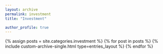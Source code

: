 ```yaml
---
layout: archive
permalink: investment
title: "Investment"

author_profile: true
---
```


{% assign posts = site.categories.investment %}
{% for post in posts %}
  {% include custom-archive-single.html type=entries_layout %}
{% endfor %}